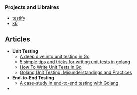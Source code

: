 ### Projects and Libraires
- [testify](https://github.com/stretchr/testify)
- [k6](https://github.com/grafana/k6)

## Articles
- **Unit Testing**
	- [A deep dive into unit testing in Go](https://blog.logrocket.com/a-deep-dive-into-unit-testing-in-go/)
	- [5 simple tips and tricks for writing unit tests in golang](https://medium.com/@matryer/5-simple-tips-and-tricks-for-writing-unit-tests-in-golang-619653f90742)
	- [How To Write Unit Tests in Go](https://www.digitalocean.com/community/tutorials/how-to-write-unit-tests-in-go-using-go-test-and-the-testing-package)
	- [Golang Unit Testing: Misunderstandings and Practices](https://www.alibabacloud.com/blog/golang-unit-testing-misunderstandings-and-practices_597733)
- **End-to-End Testing**
	- [A case-study in end-to-end testing with Golang](https://blog.alexellis.io/golang-e2e-testing-case-study/)
- 